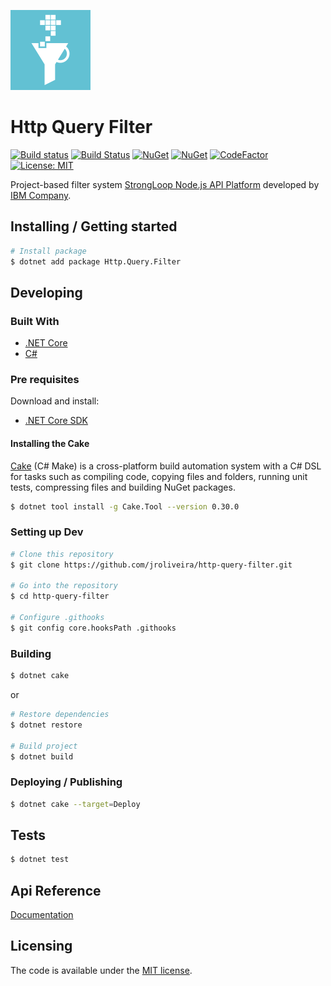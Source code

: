 ![Http Query Filter - Logo][logo]

# Http Query Filter

[![Build status](https://ci.appveyor.com/api/projects/status/id8it23ojpmcwlbb?svg=true)](https://ci.appveyor.com/project/junioro/http-query-filter)
[![Build Status](https://travis-ci.org/jroliveira/http-query-filter.svg?branch=master)](https://travis-ci.org/jroliveira/http-query-filter)
[![NuGet](https://img.shields.io/nuget/v/Http.Query.Filter.svg)](https://www.nuget.org/packages/Http.Query.Filter/)
[![NuGet](https://img.shields.io/nuget/dt/Http.Query.Filter.svg)](https://www.nuget.org/packages/Http.Query.Filter/)
[![CodeFactor](https://www.codefactor.io/repository/github/jroliveira/http-query-filter/badge)](https://www.codefactor.io/repository/github/jroliveira/http-query-filter)
[![License: MIT](http://img.shields.io/badge/license-MIT-blue.svg)](LICENSE)

Project-based filter system [StrongLoop Node.js API Platform][strongloop] developed by [IBM Company][ibm].

## Installing / Getting started

```bash
# Install package
$ dotnet add package Http.Query.Filter
```

## Developing

### Built With

 - [.NET Core](https://docs.microsoft.com/en-us/dotnet/core/)
 - [C#](https://docs.microsoft.com/en-us/dotnet/csharp/)

### Pre requisites

Download and install:

 - [.NET Core SDK](https://www.microsoft.com/net/download)

#### Installing the Cake

[Cake](https://github.com/cake-build/cake) (C# Make) is a cross-platform build automation system with a C# DSL for tasks such as compiling code, copying files and folders, running unit tests, compressing files and building NuGet packages.

```bash
$ dotnet tool install -g Cake.Tool --version 0.30.0
```

### Setting up Dev

```bash
# Clone this repository
$ git clone https://github.com/jroliveira/http-query-filter.git

# Go into the repository
$ cd http-query-filter

# Configure .githooks
$ git config core.hooksPath .githooks
```

### Building

```bash
$ dotnet cake
```

or

```bash
# Restore dependencies
$ dotnet restore

# Build project
$ dotnet build
```

### Deploying / Publishing

``` bash
$ dotnet cake --target=Deploy
```

## Tests

``` bash
$ dotnet test
```

## Api Reference

[Documentation](docs/README.md)

## Licensing

The code is available under the [MIT license](LICENSE).

[strongloop]: https://strongloop.com/
[ibm]: http://www.ibm.com/
[logo]: docs/logo.png "Http Query Filter - Logo"